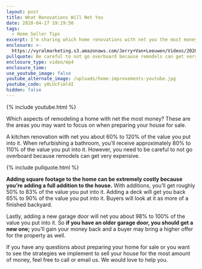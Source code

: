 ```yaml
---
layout: post
title: What Renovations Will Net You
date: 2020-04-27 19:19:50
tags:
  - Home Seller Tips
excerpt: I’m sharing which home renovations with net you the most money when you sell.
enclosure: >-
  https://vyralmarketing.s3.amazonaws.com/Jerry+Van+Leeuwen/Videos/2020/What+Renovations+Will+Net+You.mp4
pullquote: Be careful to not go overboard because remodels can get very expensive.
enclosure_type: video/mp4
enclosure_time:
use_youtube_image: false
youtube_alternate_image: /uploads/home-improvements-youtube.jpg
youtube_code: y0LUcFiml4I
hidden: false
---
```


{% include youtube.html %}

Which aspects of remodeling a home with net the most money? These are the areas you may want to focus on when preparing your house for sale.&nbsp;

A kitchen renovation with net you about 60% to 120% of the value you put into it. When refurbishing a bathroom, you’ll receive approximately 80% to 110% of the value you put into it. However, you need to be careful to not go overboard because remodels can get very expensive.&nbsp;

{% include pullquote.html %}

**Adding square footage to the home can be extremely costly because you’re adding a full addition to the house.** With additions, you’ll get roughly 50% to 83% of the value you put into it. Adding a deck will get you back 65% to 90% of the value you put into it. Buyers will look at it as more of a finished backyard.&nbsp;

Lastly, adding a new garage door will net you about 98% to 100% of the value you put into it. So **if you have an older garage door, you should get a new one;** you’ll gain your money back and a buyer may bring a higher offer for the property as well.&nbsp;

If you have any questions about preparing your home for sale or you want to see the strategies we implement to sell your house for the most amount of money, feel free to call or email us. We would love to help you.
